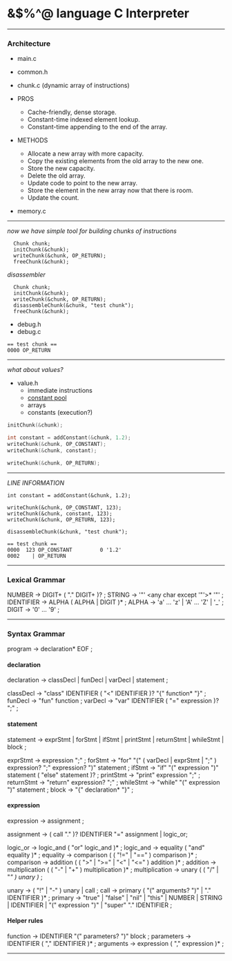 # &$%^@ language C Interpreter
___

### Architecture

- main.c

- common.h

- chunk.c (dynamic array of instructions)
- PROS
  - Cache-friendly, dense storage.
  - Constant-time indexed element lookup.
  - Constant-time appending to the end of the array.

- METHODS
  - Allocate a new array with more capacity.
  - Copy the existing elements from the old array to the new one.
  - Store the new capacity.
  - Delete the old array.
  - Update code to point to the new array.
  - Store the element in the new array now that there is room.
  - Update the count.

- memory.c
___

*now we have simple tool for building chunks of instructions*

```c=
  Chunk chunk;                          
  initChunk(&chunk);                    
  writeChunk(&chunk, OP_RETURN);        
  freeChunk(&chunk); 
```

*disassembler*

```c=
  Chunk chunk;                          
  initChunk(&chunk);                    
  writeChunk(&chunk, OP_RETURN);
  disassembleChunk(&chunk, "test chunk");        
  freeChunk(&chunk); 
```

- debug.h
- debug.c

```
== test chunk ==
0000 OP_RETURN
```
___

*what about values?*

- value.h
  - immediate instructions
  - [constant pool](https://docs.oracle.com/javase/specs/jvms/se7/html/jvms-4.html#jvms-4.4)
  - arrays
  - constants (execution?)
  
```c
initChunk(&chunk); 

int constant = addConstant(&chunk, 1.2);
writeChunk(&chunk, OP_CONSTANT);        
writeChunk(&chunk, constant);

writeChunk(&chunk, OP_RETURN);
```
___

*LINE INFORMATION*

```
int constant = addConstant(&chunk, 1.2);

writeChunk(&chunk, OP_CONSTANT, 123);   
writeChunk(&chunk, constant, 123);
writeChunk(&chunk, OP_RETURN, 123); 

disassembleChunk(&chunk, "test chunk"); 
```

```
== test chunk ==
0000  123 OP_CONSTANT         0 '1.2'
0002    | OP_RETURN
```

___

### Lexical Grammar

NUMBER         → DIGIT+ ( "." DIGIT+ )? ;
STRING         → '"' <any char except '"'>* '"' ;
IDENTIFIER     → ALPHA ( ALPHA | DIGIT )* ;
ALPHA          → 'a' ... 'z' | 'A' ... 'Z' | '_' ;
DIGIT          → '0' ... '9' ;
___

### Syntax Grammar

program        → declaration* EOF ;

#### declaration

declaration    → classDecl
               | funDecl
               | varDecl
               | statement ;

classDecl      → "class" IDENTIFIER ( "<" IDENTIFIER )?
                 "{" function* "}" ;
funDecl        → "fun" function ;
varDecl        → "var" IDENTIFIER ( "=" expression )? ";" ;

#### statement

statement      → exprStmt
               | forStmt
               | ifStmt
               | printStmt
               | returnStmt
               | whileStmt
               | block ;

exprStmt       → expression ";" ;
forStmt        → "for" "(" ( varDecl | exprStmt | ";" )
                           expression? ";"
                           expression? ")" statement ;
ifStmt         → "if" "(" expression ")" statement ( "else" statement )? ;
printStmt      → "print" expression ";" ;
returnStmt     → "return" expression? ";" ;
whileStmt      → "while" "(" expression ")" statement ;
block          → "{" declaration* "}" ;

#### expression

expression     → assignment ;

assignment     → ( call "." )? IDENTIFIER "=" assignment
               | logic_or;

logic_or       → logic_and ( "or" logic_and )* ;
logic_and      → equality ( "and" equality )* ;
equality       → comparison ( ( "!=" | "==" ) comparison )* ;
comparison     → addition ( ( ">" | ">=" | "<" | "<=" ) addition )* ;
addition       → multiplication ( ( "-" | "+" ) multiplication )* ;
multiplication → unary ( ( "/" | "*" ) unary )* ;

unary          → ( "!" | "-" ) unary | call ;
call           → primary ( "(" arguments? ")" | "." IDENTIFIER )* ;
primary        → "true" | "false" | "nil" | "this"
               | NUMBER | STRING | IDENTIFIER | "(" expression ")"
               | "super" "." IDENTIFIER ;

#### Helper rules
           
function       → IDENTIFIER "(" parameters? ")" block ;
parameters     → IDENTIFIER ( "," IDENTIFIER )* ;
arguments      → expression ( "," expression )* ;

___